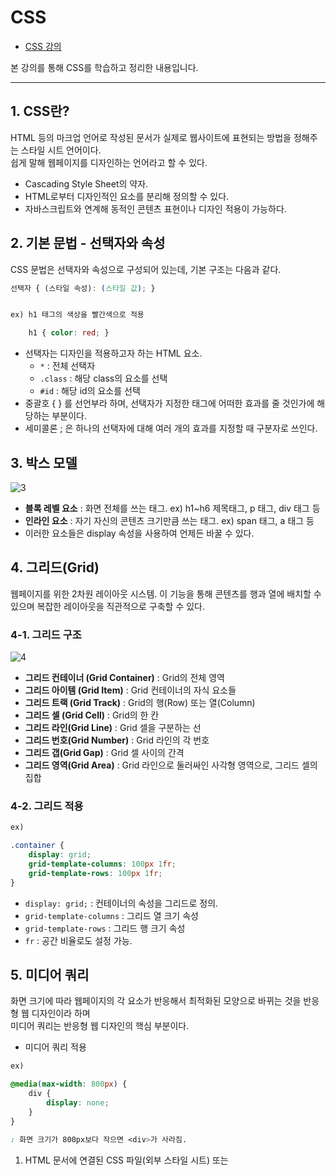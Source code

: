 # CSS
- [CSS 강의](https://www.opentutorials.org/course/3086)

본 강의를 통해 CSS를 학습하고 정리한 내용입니다.

---
## 1. CSS란?
HTML 등의 마크업 언어로 작성된 문서가 실제로 웹사이트에 표현되는 방법을 정해주는 스타일 시트 언어이다.   
쉽게 말해 웹페이지를 디자인하는 언어라고 할 수 있다.

- Cascading Style Sheet의 약자.
- HTML로부터 디자인적인 요소를 분리해 정의할 수 있다.
- 자바스크립트와 연계해 동적인 콘텐츠 표현이나 디자인 적용이 가능하다.

## 2. 기본 문법 - 선택자와 속성
CSS 문법은 선택자와 속성으로 구성되어 있는데, 기본 구조는 다음과 같다.
```CSS
선택자 { (스타일 속성): (스타일 값); }


ex) h1 태그의 색상을 빨간색으로 적용

    h1 { color: red; }
```
- 선택자는 디자인을 적용하고자 하는 HTML 요소.
    - `*` : 전체 선택자
    - `.class` : 해당 class의 요소를 선택
    - `#id` : 해당 id의 요소를 선택
- 중괄호 {   } 를 선언부라 하며, 선택자가 지정한 태그에 어떠한 효과를 줄 것인가에 해당하는 부분이다.
- 세미콜론 ; 은 하나의 선택자에 대해 여러 개의 효과를 지정할 때 구분자로 쓰인다.

## 3. 박스 모델

![3](https://github.com/skagn4929/CSS-start/assets/134206709/6d5c9ec0-4bf9-4443-a747-908c2ab89680)

- **블록 레벨 요소** : 화면 전체를 쓰는 태그. ex) h1~h6 제목태그, p 태그, div 태그 등
- **인라인 요소** : 자기 자신의 콘텐츠 크기만큼 쓰는 태그. ex) span 태그, a 태그 등
- 이러한 요소들은 display 속성을 사용하여 언제든 바꿀 수 있다.
 
## 4. 그리드(Grid)
웹페이지를 위한 2차원 레이아웃 시스템. 이 기능을 통해 콘텐츠를 행과 열에 배치할 수 있으며 복잡한 레이아웃을 직관적으로 구축할 수 있다.

### 4-1. 그리드 구조
![4](https://github.com/skagn4929/CSS-start/assets/134206709/7d36ff53-a88d-487e-8e76-c22b8184498e)

- **그리드 컨테이너 (Grid Container)** : Grid의 전체 영역
- **그리드 아이템 (Grid Item)** : Grid 컨테이너의 자식 요소들
- **그리드 트랙 (Grid Track)** : Grid의 행(Row) 또는 열(Column)
- **그리드 셀 (Grid Cell)** : Grid의 한 칸
- **그리드 라인(Grid Line)** : Grid 셀을 구분하는 선
- **그리드 번호(Grid Number)** : Grid 라인의 각 번호
- **그리드 갭(Grid Gap)** : Grid 셀 사이의 간격
- **그리드 영역(Grid Area)** : Grid 라인으로 둘러싸인 사각형 영역으로, 그리드 셀의 집합

### 4-2. 그리드 적용
```css
ex)

.container {
    display: grid;
    grid-template-columns: 100px 1fr;
    grid-template-rows: 100px 1fr;
}
```
- `display: grid;` : 컨테이너의 속성을 그리드로 정의.
- `grid-template-columns` : 그리드 열 크기 속성
- `grid-template-rows` : 그리드 행 크기 속성
- `fr` : 공간 비율로도 설정 가능.

## 5. 미디어 쿼리
화면 크기에 따라 웹페이지의 각 요소가 반응해서 최적화된 모양으로 바뀌는 것을 반응형 웹 디자인이라 하며   
미디어 쿼리는 반응형 웹 디자인의 핵심 부분이다.

- 미디어 쿼리 적용
```css
ex)

@media(max-width: 800px) {
    div {
        display: none;
    }
}

: 화면 크기가 800px보다 작으면 <div>가 사라짐.
```
1. HTML 문서에 연결된 CSS 파일(외부 스타일 시트) 또는 <style> 태그 내부의 CSS 코드에서 미디어 쿼리를 정의.
2. 정의된 미디어 쿼리의 괄호 안에 있는 지정된 조건을 평가한다. 조건은 미디어 특성과 연산자로 구성된다.
3. 조건이 참이면, 미디어 쿼리 내부에 있는 스타일 규칙이 적용된다.

---
## 결과물
- https://skagn4929.github.io/CSS-start/2.html

![Screenshot 2023-07-09 at 18 43 38](https://github.com/skagn4929/CSS-start/assets/134206709/413ff882-b179-453c-b425-bb14ea6c5118)

- HTML
```HTML
<!DOCTYPE html>
<html>
  <head>
    <title>WEB1 - CSS</title>
    <meta charset="utf-8" />
    <link rel="stylesheet" href="style.css" />
  </head>
  <body>
    <h1><a href="index.html">WEB</a></h1>
    <div id="grid">
      <ol>
        <li><a href="1.html">HTML</a></li>
        <li><a href="2.html">CSS</a></li>
        <li><a href="3.html">JavaScript</a></li>
      </ol>
      <div id="article">
        <h2>CSS</h2>
        <p>
          Cascading Style Sheets (CSS) is a style sheet language used for
          describing the presentation of a document written in a markup
          language. Although most often used to set the visual style of web
          pages and user interfaces written in HTML and XHTML, the language can
          be applied to any XML document, including plain XML, SVG and XUL, and
          is applicable to rendering in speech, or on other media. Along with
          HTML and JavaScript, CSS is a cornerstone technology used by most
          websites to create visually engaging webpages, user interfaces for web
          applications, and user interfaces for many mobile applications.
        </p>
      </div>
    </div>
  </body>
</html>
```

- CSS
```css
a {
  color: black;
  text-decoration: none;
}
h1 {
  font-size: 45px;
  text-align: center;
  border-bottom: 1px solid gray;
  margin: 0px;
  padding: 20px;
}
#grid ol {
  border-right: 1px solid gray;
  width: 100px;
  margin: 0;
  padding: 20px;
  padding-left: 33px;
}
body {
  margin: 0px;
}
#grid {
  display: grid;
  grid-template-columns: 150px 1fr;
}
#article {
  padding-left: 25px;
}
@media (max-width: 800px) {
  #grid {
    display: block;
  }
  #grid ol {
    border-right: none;
  }
  h1 {
    border-bottom: none;
  }
}
```

